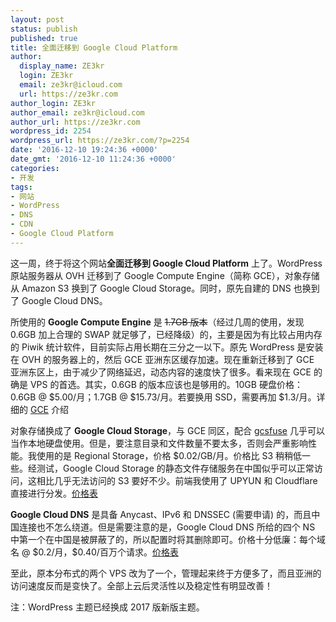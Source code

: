```yaml
---
layout: post
status: publish
published: true
title: 全面迁移到 Google Cloud Platform
author:
  display_name: ZE3kr
  login: ZE3kr
  email: ze3kr@icloud.com
  url: https://ze3kr.com
author_login: ZE3kr
author_email: ze3kr@icloud.com
author_url: https://ze3kr.com
wordpress_id: 2254
wordpress_url: https://ze3kr.com/?p=2254
date: '2016-12-10 19:24:36 +0000'
date_gmt: '2016-12-10 11:24:36 +0000'
categories:
- 开发
tags:
- 网站
- WordPress
- DNS
- CDN
- Google Cloud Platform
---
```

<p>这一周，终于将这个网站<strong>全面迁移到 Google Cloud Platform</strong> 上了。WordPress 原站服务器从 OVH 迁移到了 Google Compute Engine（简称 GCE），对象存储从 Amazon S3 换到了 Google Cloud Storage。同时，原先自建的 DNS 也换到了 Google Cloud DNS。</p>
<p><!--more--></p>
<p>所使用的 <strong>Google Compute Engine</strong> 是 <del>1.7GB 版本</del>（经过几周的使用，发现 0.6GB 加上合理的 SWAP 就足够了，已经降级）的，主要是因为有比较占用内存的 Piwik 统计软件，目前实际占用长期在三分之一以下。原先 WordPress 是安装在 OVH 的服务器上的，然后 GCE 亚洲东区缓存加速。现在重新迁移到了 GCE 亚洲东区上，由于减少了网络延迟，动态内容的速度快了很多。看来现在 GCE 的确是 VPS 的首选。其实，0.6GB 的版本应该也是够用的。10GB 硬盘价格：0.6GB @ $5.00/月；1.7GB @ $15.73/月。若要换用 SSD，需要再加 $1.3/月。详细的 <a href="https://ze3kr.com/2016/10/asia-google-compute-engine/">GCE</a> 介绍</p>
<p>对象存储换成了 <strong>Google Cloud Storage</strong>，与 GCE 同区，配合 <a href="https://github.com/GoogleCloudPlatform/gcsfuse" target="_blank">gcsfuse</a> 几乎可以当作本地硬盘使用。但是，要注意目录和文件数量不要太多，否则会严重影响性能。我使用的是 Regional Storage，价格 $0.02/GB/月。价格比 S3 稍稍低一些。经测试，Google Cloud Storage 的静态文件存储服务在中国似乎可以正常访问，这相比几乎无法访问的 S3 要好不少。前端我使用了 UPYUN 和 Cloudflare 直接进行分发。<a href="https://cloud.google.com/storage/pricing" target="_blank">价格表</a></p>
<p><strong>Google Cloud DNS</strong> 是具备 Anycast、IPv6 和 DNSSEC (需要申请) 的，而且中国连接也不怎么绕道。但是需要注意的是，Google Cloud DNS 所给的四个 NS 中第一个在中国是被屏蔽了的，所以配置时将其删除即可。价格十分低廉：每个域名 @ $0.2/月，$0.40/百万个请求。<a href="https://cloud.google.com/dns/pricing" target="_blank">价格表</a></p>
<p>至此，原本分布式的两个 VPS 改为了一个，管理起来终于方便多了，而且亚洲的访问速度反而是变快了。全部上云后灵活性以及稳定性有明显改善！</p>
<p>注：WordPress 主题已经换成 2017 版新版主题。</p>
<h4></h4>
